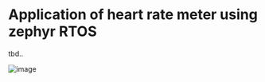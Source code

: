 # Application of heart rate meter using zephyr RTOS

tbd..

![image](https://github.com/user-attachments/assets/c54ce18d-1197-4c7f-9be5-57a1421581b7)

